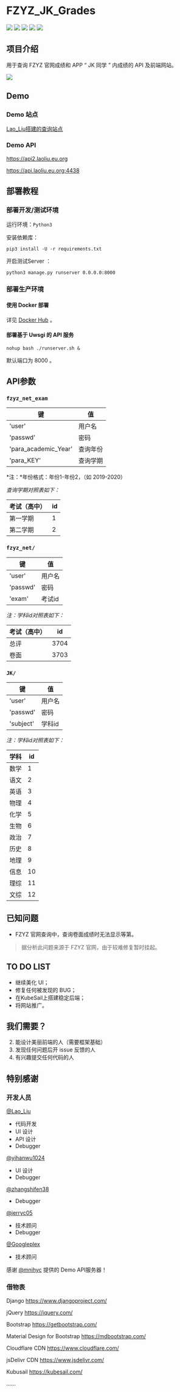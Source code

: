 # FZYZ_JK_Grades

![](https://img.shields.io/badge/language-python-blue.svg) ![](https://img.shields.io/github/issues/Lao-Liu233/FZYZ_JK_Grades) ![](https://img.shields.io/github/stars/Lao-Liu233/FZYZ_JK_Grades) ![](https://img.shields.io/github/v/release/Lao-Liu233/FZYZ_JK_Grades) ![](https://img.shields.io/github/license/Lao-Liu233/FZYZ_JK_Grades)

## 项目介绍

用于查询 FZYZ 官网成绩和 APP “ JK 同学 ” 内成绩的 API 及前端网站。

![](https://cdn.jsdelivr.net/gh/Lao-Liu233/blog_imgs/fzyz_jk_grades/guide.png)

## Demo

### Demo 站点

[Lao_Liu搭建的查询站点](https://grade.laoliu.eu.org)

### Demo API

https://api2.laoliu.eu.org

https://api.laoliu.eu.org:4438

## 部署教程

### 部署开发/测试环境

运行环境：`Python3`

安装依赖库：

```shell
pip3 install -U -r requirements.txt
```

开启测试Server ：
```shell
python3 manage.py runserver 0.0.0.0:8000
```

### 部署生产环境

#### 使用 Docker 部署

详见 [Docker Hub](https://hub.docker.com/r/laoliu233/fzyz_jk_grades_api) 。

#### 部署基于 Uwsgi 的 API 服务

`nohup bash ./runserver.sh &`

默认端口为 8000 。

## API参数

### `fzyz_net_exam`
|键       |值     |
|-        |-      |
|'user'   |用户名 |
|'passwd' |密码   |
|'para_academic_Year'|查询年份 |
|'para_KEY'|查询学期 |

*注：*年份格式：年份1-年份2，（如 2019-2020）

*查询学期对照表如下：*


| 考试（高中） | id   |
| ------------ | ---- |
| 第一学期     | 1    |
| 第二学期     | 2    |

### `fzyz_net/`
|键       |值     |
|-        |-      |
|'user'   |用户名 |
|'passwd' |密码   |
|'exam'   |考试id |

*注：学科id对照表如下：*


|考试（高中） |id|
|-            |- |
|总评         |3704|
|卷面         |3703|

### `JK/`

|键         |值     |
|-          |-      |
|'user'     |用户名 |
|'passwd'   |密码   |
|'subject'  |学科id |

*注：学科id对照表如下：*

|学科|id|
|-   |- |
|数学|1 |
|语文|2 |
|英语|3 |
|物理|4 |
|化学|5 |
|生物|6 |
|政治|7 |
|历史|8 |
|地理|9 |
|信息|10|
|理综|11|
|文综|12|

## 已知问题

- FZYZ 官网查询中，查询卷面成绩时无法显示等第。

> 据分析此问题来源于 FZYZ 官网，由于较难修复暂时挂起。

## TO DO LIST

- 继续美化 UI；
- 修复任何被发现的 BUG；
- 在KubeSail上搭建稳定后端；
- 将网站推广。

## 我们需要？

2.  能设计美丽前端的人（需要框架基础）
4.  发现任何问题后开 issue 反馈的人
5.  有兴趣提交任何代码的人

## 特别感谢

### 开发人员

[@Lao_Liu](https://github.com/Lao-Liu233)

- 代码开发
- UI 设计
- API 设计
- Debugger

[@yihanwu1024]( https://github.com/yihanwu1024)

- UI 设计
- Debugger

[@zhangshifen38](https://github.com/zhangshifen38)

- Debugger

[@jerryc05](https://github.com/jerryc05)

- 技术顾问
- Debugger

[@Googleplex](https://github.com/y-young)

- 技术顾问

感谢 [@mnihyc](https://github.com/mnihyc) 提供的 Demo API服务器！

### 借物表

Django https://www.djangoproject.com/

jQuery https://jquery.com/

Bootstrap https://getbootstrap.com/

Material Design for Bootstrap https://mdbootstrap.com/

Cloudflare CDN https://www.cloudflare.com/

jsDelivr CDN https://www.jsdelivr.com/

Kubusail https://kubesail.com/

......